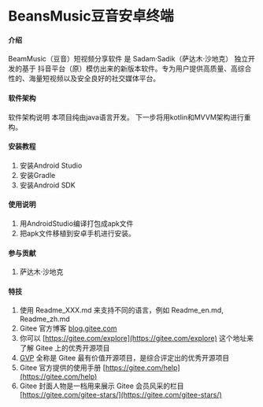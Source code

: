 # BeansMusic豆音安卓终端

#### 介绍
BeamMusic（豆音）短视频分享软件 是 Sadam·Sadik（萨达木·沙地克） 独立开发的基于 抖音平台（原）模仿出来的新版本软件。专为用户提供高质量、高综合性的、海量短视频以及安全良好的社交媒体平台。


#### 软件架构
软件架构说明
本项目纯由java语言开发。
下一步将用kotlin和MVVM架构进行重构。

#### 安装教程

1.  安装Android Studio
2.  安装Gradle
3.  安装Android SDK

#### 使用说明

1.  用AndroidStudio编译打包成apk文件
2.  把apk文件移植到安卓手机进行安装。

#### 参与贡献

1.  萨达木·沙地克

#### 特技

1.  使用 Readme\_XXX.md 来支持不同的语言，例如 Readme\_en.md, Readme\_zh.md
2.  Gitee 官方博客 [blog.gitee.com](https://blog.gitee.com)
3.  你可以 [https://gitee.com/explore](https://gitee.com/explore) 这个地址来了解 Gitee 上的优秀开源项目
4.  [GVP](https://gitee.com/gvp) 全称是 Gitee 最有价值开源项目，是综合评定出的优秀开源项目
5.  Gitee 官方提供的使用手册 [https://gitee.com/help](https://gitee.com/help)
6.  Gitee 封面人物是一档用来展示 Gitee 会员风采的栏目 [https://gitee.com/gitee-stars/](https://gitee.com/gitee-stars/)

